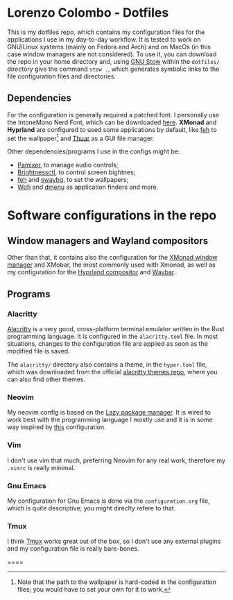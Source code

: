 # Lorenzo Colombo - Dotfiles

This is my dotfiles repo, which contains my configuration files for the applications I use in my day-to-day workflow. It is tested to work on GNU/Linux systems (mainly on Fedora and Arch) and on MacOs (in this case window managers are not considered). To use it, you can download the repo in your home directory and, using [GNU Stow](https://www.gnu.org/software/stow/) within the `dotfiles/` directory give the command `stow .`, which generates symbolic links to the file configuration files and directories.

## Dependencies

For the configuration is generally required a patched font. I personally use the IntoneMono Nerd Font, which can be downloaded [here](https://www.nerdfonts.com/). **XMonad** and **Hyprland** are configured to used some applications by default, like [feh](https://wiki.archlinux.org/title/feh) to set the wallpaper[^1] and [Thuar](https://docs.xfce.org/xfce/thunar/start) as a GUI file manager.

Other dependencies/programs I use in the configs might be:

- [Pamixer](https://github.com/cdemoulins/pamixer), to manage audio controls;
- [Brightnessctl](https://github.com/Hummer12007/brightnessctl), to control screen bightnes;
- [feh](https://wiki.archlinux.org/title/feh) and [swaybg](https://github.com/swaywm/swaybg), to set the wallpapers;
- [Wofi](https://hg.sr.ht/~scoopta/wofi) and [dmenu](https://tools.suckless.org/dmenu/) as application finders and more.


# Software configurations in the repo

## Window managers and Wayland compositors
Other than that, it contains also the configuration for the [XMonad window manager](https://xmonad.org/) and XMobar, the most commonly used with Xmonad, as well as my configuration for the [Hyprland compositor](https://hyprland.org/) and [Waybar](https://github.com/Alexays/Waybar).

## Programs

### Alacritty

[Alacritty](https://alacritty.org/) is a very good, cross-platform terminal emulator written in the Rust programming language. It is configured in the `alacritty.toml` file. In most situations, changes to the configuration file are applied as soon as the modified file is saved.

The `alacritty/` directory also contains a theme, in the `hyper.toml` file, which was downloaded from the official [alacritty themes repo](https://github.com/alacritty/alacritty-theme/tree/master), where you can also find other themes.

### Neovim

My neovim config is based on the [Lazy package manager](https://github.com/folke/lazy.nvim). It is wired to work best with the programming language I mostly use and it is in some way inspired by [this](https://github.com/josean-dev/dev-environment-files/tree/main/.config/nvim) configuration.

### Vim

I don't use vim that much, preferring Neovim for any real work, therefore my `.vimrc` is really minimal.

### Gnu Emacs

My configuration for Gnu Emacs is done via the `configuration.org` file, which is quite descriptive; you might direclty refere to that.

### Tmux

I think [Tmux](https://github.com/tmux/tmux/wiki) works great out of the box, so I don't use any external plugins and my configuration file is really bare-bones.



====
[^1]: Note that the path to the wallpaper is hard-coded in the configuration files; you would have to set your own for it to work.
